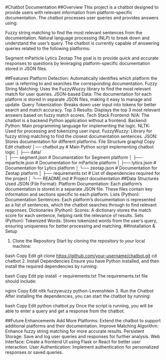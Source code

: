 #Chatbot Documentation
##Overview
This project is a chatbot designed to provide users with relevant information from platform-specific documentation. The chatbot processes user queries and provides answers using:

Fuzzy string matching to find the most relevant sentences from the documentation.
Natural language processing (NLP) to break down and understand the user’s query.
The chatbot is currently capable of answering queries related to the following platforms:

Segment
mParticle
Lytics
Zeotap
The goal is to provide quick and accurate responses to questions by leveraging platform-specific documentation stored in JSON files.

##Features
Platform Detection: Automatically identifies which platform the user is referring to and searches the corresponding documentation.
Fuzzy String Matching: Uses the FuzzyWuzzy library to find the most relevant match for user queries.
JSON-based Data: The documentation for each platform is stored in separate JSON files, making it easy to manage and update.
Query Tokenization: Breaks down user input into tokens for better search and match accuracy.
Top 3 Results: Displays the top 3 most relevant answers based on fuzzy match scores.
Tech Stack
Frontend:
N/A: The chatbot is a backend Python application without a frontend.
Backend:
Python: Main programming language for implementing the logic.
NLTK: Used for processing and tokenizing user input.
FuzzyWuzzy: Library for fuzzy string matching to find the closest documentation sentences.
JSON: Stores documentation for different platforms.
File Structure
graphql
Copy
Edit
chatbot/
│── chatbot.py               # Main Python script implementing chatbot logic
│
├── data/  
│   ├── segment.json         # Documentation for Segment platform
│   ├── mparticle.json       # Documentation for mParticle platform
│   ├── lytics.json          # Documentation for Lytics platform
│   └── zeotap.json          # Documentation for Zeotap platform
│
├── requirements.txt         # List of dependencies required for the project
│
└── README.md                # Project documentation
##Data Structures Used
JSON (File Format):
Platform Documentation: Each platform’s documentation is stored in a separate JSON file. These files contain key information and sections specific to each platform.
Lists (Python):
Documentation Sentences: Each platform’s documentation is represented as a list of sentences, which the chatbot searches through to find relevant responses.
Dictionaries (Python):
Scores: A dictionary stores the match score for each sentence, helping rank the relevance of results.
Sets (Python):
Tokenized Words: Stores tokenized words from the user’s query, ensuring uniqueness for better processing and matching.
##Installation & Setup
1. Clone the Repository
Start by cloning the repository to your local machine:

bash
Copy
Edit
git clone https://github.com/your-username/chatbot.git
cd chatbot
2. Install Dependencies
Ensure you have Python installed, and then install the required dependencies by running:

bash
Copy
Edit
pip install -r requirements.txt
The requirements.txt file should include:

nginx
Copy
Edit
nltk
fuzzywuzzy
python-Levenshtein
3. Run the Chatbot
After installing the dependencies, you can start the chatbot by running:

bash
Copy
Edit
python chatbot.py
Once the script is running, you will be able to enter a query and get a response from the chatbot.

##Future Enhancements
Add More Platforms: Extend the chatbot to support additional platforms and their documentation.
Improve Matching Algorithm: Enhance fuzzy string matching for more accurate results.
Persistent Storage: Save and log user queries and responses for further analysis.
Web Interface: Create a frontend UI using Flask or React for better user interaction.
User Authentication: Implement authentication for personalized responses or saved queries.
